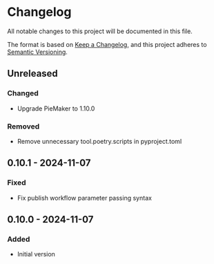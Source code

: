 # Changelog

All notable changes to this project will be documented in this file.

The format is based on [Keep a Changelog](https://keepachangelog.com/en/1.0.0/),
and this project adheres to [Semantic Versioning](https://semver.org/spec/v2.0.0.html).

## Unreleased

### Changed
- Upgrade PieMaker to 1.10.0

### Removed
- Remove unnecessary tool.poetry.scripts in pyproject.toml

## 0.10.1 - 2024-11-07
### Fixed
- Fix publish workflow parameter passing syntax

## 0.10.0 - 2024-11-07
### Added
- Initial version
